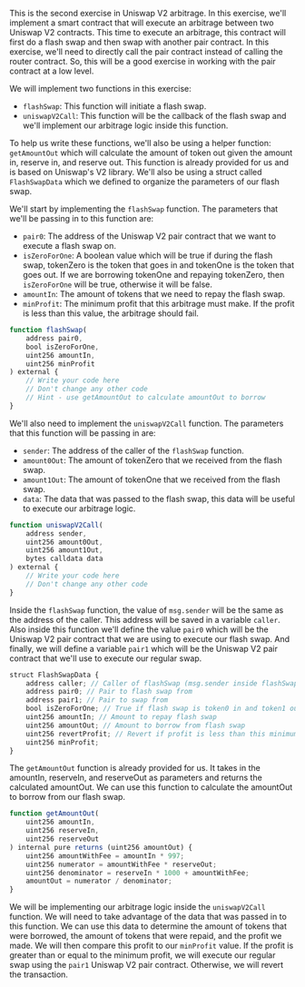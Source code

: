 This is the second exercise in Uniswap V2 arbitrage. In this exercise, we'll implement a smart contract that will execute an arbitrage between two Uniswap V2 contracts. This time to execute an arbitrage, this contract will first do a flash swap and then swap with another pair contract. In this exercise, we'll need to directly call the pair contract instead of calling the router contract. So, this will be a good exercise in working with the pair contract at a low level.

We will implement two functions in this exercise:

* `flashSwap`: This function will initiate a flash swap.
* `uniswapV2Call`: This function will be the callback of the flash swap and we'll implement our arbitrage logic inside this function.

To help us write these functions, we'll also be using a helper function: `getAmountOut` which will calculate the amount of token out given the amount in, reserve in, and reserve out.  This function is already provided for us and is based on Uniswap's V2 library.  We'll also be using a struct called `FlashSwapData` which we defined to organize the parameters of our flash swap.

We'll start by implementing the `flashSwap` function.  The parameters that we'll be passing in to this function are:

* `pair0`: The address of the Uniswap V2 pair contract that we want to execute a flash swap on.
* `isZeroForOne`: A boolean value which will be true if during the flash swap, tokenZero is the token that goes in and tokenOne is the token that goes out. If we are borrowing tokenOne and repaying tokenZero, then `isZeroForOne` will be true, otherwise it will be false. 
* `amountIn`: The amount of tokens that we need to repay the flash swap.
* `minProfit`: The minimum profit that this arbitrage must make. If the profit is less than this value, the arbitrage should fail.

```javascript
function flashSwap(
    address pair0,
    bool isZeroForOne,
    uint256 amountIn,
    uint256 minProfit
) external {
    // Write your code here
    // Don't change any other code
    // Hint - use getAmountOut to calculate amountOut to borrow
}
```

We'll also need to implement the `uniswapV2Call` function. The parameters that this function will be passing in are:

* `sender`: The address of the caller of the `flashSwap` function.
* `amount0Out`: The amount of tokenZero that we received from the flash swap.
* `amount1Out`: The amount of tokenOne that we received from the flash swap.
* `data`: The data that was passed to the flash swap, this data will be useful to execute our arbitrage logic.

```javascript
function uniswapV2Call(
    address sender,
    uint256 amount0Out,
    uint256 amount1Out,
    bytes calldata data
) external {
    // Write your code here
    // Don't change any other code
}
```

Inside the `flashSwap` function, the value of `msg.sender` will be the same as the address of the caller. This address will be saved in a variable `caller`. Also inside this function we'll define the value `pair0` which will be the Uniswap V2 pair contract that we are using to execute our flash swap. And finally, we will define a variable `pair1` which will be the Uniswap V2 pair contract that we'll use to execute our regular swap.

```javascript
struct FlashSwapData {
    address caller; // Caller of flashSwap (msg.sender inside flashSwap)
    address pair0; // Pair to flash swap from
    address pair1; // Pair to swap from
    bool isZeroForOne; // True if flash swap is token0 in and token1 out
    uint256 amountIn; // Amount to repay flash swap
    uint256 amountOut; // Amount to borrow from flash swap
    uint256 revertProfit; // Revert if profit is less than this minimum
    uint256 minProfit;
}
```

The `getAmountOut` function is already provided for us. It takes in the amountIn, reserveIn, and reserveOut as parameters and returns the calculated amountOut.  We can use this function to calculate the amountOut to borrow from our flash swap.  

```javascript
function getAmountOut(
    uint256 amountIn,
    uint256 reserveIn,
    uint256 reserveOut
) internal pure returns (uint256 amountOut) {
    uint256 amountWithFee = amountIn * 997;
    uint256 numerator = amountWithFee * reserveOut;
    uint256 denominator = reserveIn * 1000 + amountWithFee;
    amountOut = numerator / denominator;
}
```

We will be implementing our arbitrage logic inside the `uniswapV2Call` function.  We will need to take advantage of the data that was passed in to this function. We can use this data to determine the amount of tokens that were borrowed, the amount of tokens that were repaid, and the profit we made.  We will then compare this profit to our `minProfit` value. If the profit is greater than or equal to the minimum profit, we will execute our regular swap using the `pair1` Uniswap V2 pair contract. Otherwise, we will revert the transaction.